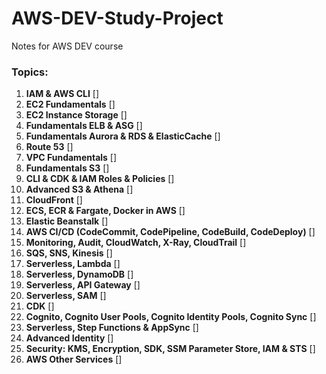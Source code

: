 # AWS-DEV-Study-Project
Notes for AWS DEV course

### Topics:
1) **IAM & AWS CLI** []
2) **EC2 Fundamentals** []
3) **EC2 Instance Storage** []
4) **Fundamentals ELB & ASG** []
5) **Fundamentals Aurora & RDS & ElasticCache** []
6) **Route 53** []
7) **VPC Fundamentals** []
8) **Fundamentals S3** []
9) **CLI & CDK & IAM Roles & Policies** []
10) **Advanced S3 & Athena** []
11) **CloudFront** []
12) **ECS, ECR & Fargate, Docker in AWS** []
13) **Elastic Beanstalk** []
14) **AWS CI/CD (CodeCommit, CodePipeline, CodeBuild, CodeDeploy)** []
15) **Monitoring, Audit, CloudWatch, X-Ray, CloudTrail** []
16) **SQS, SNS, Kinesis** []
17) **Serverless, Lambda** []
18) **Serverless, DynamoDB** []
19) **Serverless, API Gateway** []
20) **Serverless, SAM** []
21) **CDK** []
22) **Cognito, Cognito User Pools, Cognito Identity Pools, Cognito Sync** []
23) **Serverless, Step Functions & AppSync** []
24) **Advanced Identity** []
25) **Security: KMS, Encryption, SDK, SSM Parameter Store, IAM & STS** []
26) **AWS Other Services** []

